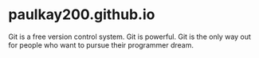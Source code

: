 # paulkay200.github.io

Git is a free version control system.
Git is powerful.
Git is the only way out for people who want to pursue their programmer dream.
